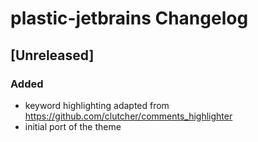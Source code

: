 <!-- Keep a Changelog guide -> https://keepachangelog.com -->

# plastic-jetbrains Changelog

## [Unreleased]

### Added
- keyword highlighting adapted from https://github.com/clutcher/comments_highlighter
- initial port of the theme
